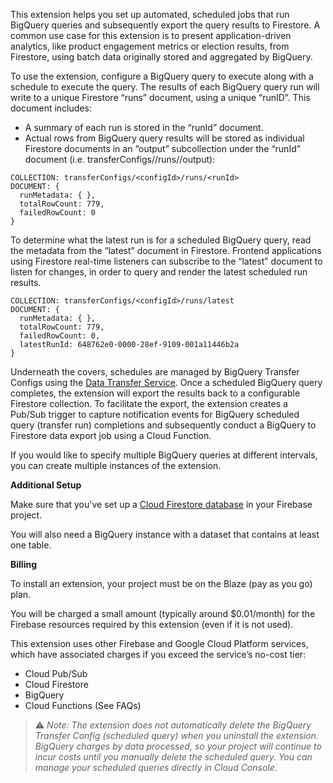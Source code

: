 This extension helps you set up automated, scheduled jobs that run BigQuery queries and subsequently export the query results to Firestore. A common use case for this extension is to present application-driven analytics, like product engagement metrics or election results, from Firestore, using batch data originally stored and aggregated by BigQuery.

To use the extension, configure a BigQuery query to execute along with a schedule to execute the query. The results of each BigQuery query run will write to a unique Firestore “runs” document, using a unique “runID”. This document includes: 

- A summary of each run is stored in the “runId” document.
- Actual rows from BigQuery query results will be stored as individual Firestore documents in an “output” subcollection under the “runId” document (i.e. transferConfigs/<configId>/runs/<runId>/output):

```
COLLECTION: transferConfigs/<configId>/runs/<runId>
DOCUMENT: {
  runMetadata: { },
  totalRowCount: 779,
  failedRowCount: 0
}
```

To determine what the latest run is for a scheduled BigQuery query, read the metadata from the “latest” document in Firestore. Frontend applications using Firestore real-time listeners can subscribe to the “latest” document to listen for changes, in order to query and render the latest scheduled run results.

```
COLLECTION: transferConfigs/<configId>/runs/latest
DOCUMENT: {
  runMetadata: { },
  totalRowCount: 779,
  failedRowCount: 0,
  latestRunId: 648762e0-0000-28ef-9109-001a11446b2a
}
```

Underneath the covers, schedules are managed by BigQuery Transfer Configs using the [Data Transfer Service](https://cloud.google.com/bigquery/docs/scheduling-queries). Once a scheduled BigQuery query completes, the extension will export the results back to a configurable Firestore collection. To facilitate the export, the extension creates a Pub/Sub trigger to capture notification events for BigQuery scheduled query (transfer run) completions and subsequently conduct a BigQuery to Firestore data export job using a Cloud Function.

If you would like to specify multiple BigQuery queries at different intervals, you can create multiple instances of the extension.

**Additional Setup**

Make sure that you've set up a [Cloud Firestore database](https://firebase.google.com/docs/firestore/quickstart) in your Firebase project.

You will also need a BigQuery instance with a dataset that contains at least one table.

**Billing**

To install an extension, your project must be on the Blaze (pay as you go) plan.

You will be charged a small amount (typically around $0.01/month) for the Firebase resources required by this extension (even if it is not used).

This extension uses other Firebase and Google Cloud Platform services, which have associated charges if you exceed the service’s no-cost tier:

- Cloud Pub/Sub
- Cloud Firestore
- BigQuery
- Cloud Functions (See FAQs)

> ⚠️ *Note: The extension does not automatically delete the BigQuery Transfer Config (scheduled query) when you uninstall the extension.*
> *BigQuery charges by data processed, so your project will continue to incur costs until you manually delete the scheduled query. You can manage your scheduled queries directly in Cloud Console.*